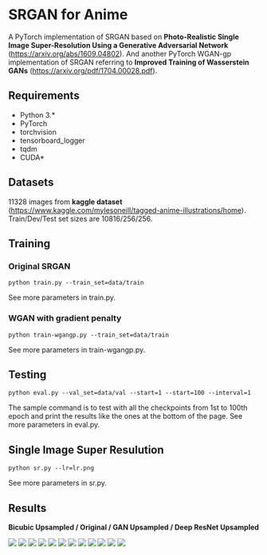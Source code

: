 # SRGAN for Anime 

A PyTorch implementation of SRGAN based on __Photo-Realistic Single Image Super-Resolution Using a Generative Adversarial Network__ (https://arxiv.org/abs/1609.04802).
And another PyTorch WGAN-gp implementation of SRGAN referring to __Improved Training of Wasserstein GANs__ (https://arxiv.org/pdf/1704.00028.pdf).


## Requirements

* Python 3.*
* PyTorch
* torchvision
* tensorboard_logger
* tqdm
* CUDA*


## Datasets

11328 images from __kaggle dataset__ (https://www.kaggle.com/mylesoneill/tagged-anime-illustrations/home). Train/Dev/Test set sizes are 10816/256/256.

## Training

### Original SRGAN

```
python train.py --train_set=data/train
```
See more parameters in train.py.

### WGAN with gradient penalty

```
python train-wgangp.py --train_set=data/train
```
See more parameters in train-wgangp.py.


## Testing

```
python eval.py --val_set=data/val --start=1 --start=100 --interval=1
```
The sample command is to test with all the checkpoints from 1st to 100th epoch and print the results like the ones at the bottom of the page.
See more parameters in eval.py.


## Single Image Super Resulution

```
python sr.py --lr=lr.png
```
See more parameters in sr.py.

## Results

__Bicubic Upsampled / Original / GAN Upsampled / Deep ResNet Upsampled__

<img src="https://github.com/goldhuang/SRGAN-PyTorch/blob/master/samples/1.png">
<img src="https://github.com/goldhuang/SRGAN-PyTorch/blob/master/samples/2.png">
<img src="https://github.com/goldhuang/SRGAN-PyTorch/blob/master/samples/3.png">
<img src="https://github.com/goldhuang/SRGAN-PyTorch/blob/master/samples/4.png">
<img src="https://github.com/goldhuang/SRGAN-PyTorch/blob/master/samples/5.png">
<img src="https://github.com/goldhuang/SRGAN-PyTorch/blob/master/samples/6.png">
<img src="https://github.com/goldhuang/SRGAN-PyTorch/blob/master/samples/7.png">
<img src="https://github.com/goldhuang/SRGAN-PyTorch/blob/master/samples/8.png">
<img src="https://github.com/goldhuang/SRGAN-PyTorch/blob/master/samples/9.png">
<img src="https://github.com/goldhuang/SRGAN-PyTorch/blob/master/samples/10.png">
<img src="https://github.com/goldhuang/SRGAN-PyTorch/blob/master/samples/11.png">
<img src="https://github.com/goldhuang/SRGAN-PyTorch/blob/master/samples/12.png">
